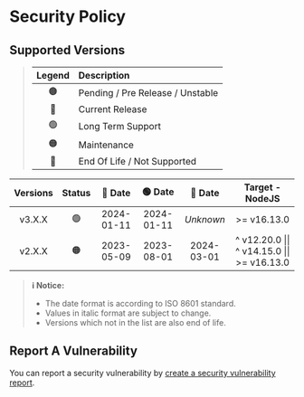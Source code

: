 # Security Policy

## Supported Versions

> | **Legend** | **Description** |
> |:-:|:--|
> | 🟤 | Pending / Pre Release / Unstable |
> | 🔵 | Current Release |
> | 🟢 | Long Term Support |
> | 🟠 | Maintenance |
> | 🔴 | End Of Life / Not Supported |

| **Versions** | **Status** | **🔵 Date** | **🟢 Date** | **🔴 Date** | **Target - NodeJS** |
|:-:|:-:|:-:|:-:|:-:|:-:|
| v3.X.X | 🟢 | 2024-01-11 | 2024-01-11 | *Unknown* | >= v16.13.0 |
| v2.X.X | 🟠 | 2023-05-09 | 2023-08-01 | 2024-03-01 | ^ v12.20.0 \|\| ^ v14.15.0 \|\| >= v16.13.0 |

> **ℹ️ Notice:**
>
> - The date format is according to ISO 8601 standard.
> - Values in italic format are subject to change.
> - Versions which not in the list are also end of life.

## Report A Vulnerability

You can report a security vulnerability by [create a security vulnerability report](https://github.com/hugoalh/hugoalh/blob/main/universal-guide/contributing.md#create-a-security-vulnerability-report).

